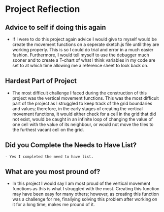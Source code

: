 # Project Reflection

## Advice to self if doing this again

   - If I were to do this project again advice I would give to myself would be create the movement functions on a seperate sketch.js file until they are working properly. This is so I could do trial and error in a much easier fashion. Furthermore, I would tell myself to use the debugger much sooner and to create a T-chart of what I think variables in my code are set to at which time allowing me a reference sheet to look back on.

## Hardest Part of Project

   - The most difficult challenge I faced during the construction of this project was the vertical movement functions. This was the most difficult part of the project as I struggled to keep track of the grid boundaries and values; therefore, in the early stages of creating the vertical movement functions, it would either check for a cell in the grid that did not exist, would be caught in an infinite loop of changing the value of one cell with the value of its neighbour, or would not move the tiles to the furthest vacant cell on the grid.
    
 ## Did you Complete the Needs to Have List?
    - Yes I completed the need to have list.
    
 ## What are you most pround of?
   
   - In this project I would say I am most proud of the vertical movement functions as this is what I struggled with the most. Creating this function may have been easy for many others; however, as creating this function was a challenge for me, finallying solving this problem after working on it for a long time, makes me pround of it.

